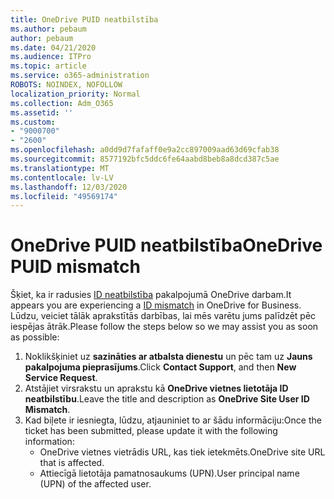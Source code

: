 ```yaml
---
title: OneDrive PUID neatbilstība
ms.author: pebaum
author: pebaum
ms.date: 04/21/2020
ms.audience: ITPro
ms.topic: article
ms.service: o365-administration
ROBOTS: NOINDEX, NOFOLLOW
localization_priority: Normal
ms.collection: Adm_O365
ms.assetid: ''
ms.custom:
- "9000700"
- "2600"
ms.openlocfilehash: a0dd9d7fafaff0e9a2cc897009aad63d69cfab38
ms.sourcegitcommit: 8577192bfc5ddc6fe64aabd8beb8a8dcd387c5ae
ms.translationtype: MT
ms.contentlocale: lv-LV
ms.lasthandoff: 12/03/2020
ms.locfileid: "49569174"
---
```

# <a name="onedrive-puid-mismatch"></a><span data-ttu-id="350cc-102">OneDrive PUID neatbilstība</span><span class="sxs-lookup"><span data-stu-id="350cc-102">OneDrive PUID mismatch</span></span>

<span data-ttu-id="350cc-103">Šķiet, ka ir radusies [ID neatbilstība](https://docs.microsoft.com/sharepoint/troubleshoot/administration/access-denied-or-need-permission-error-sharepoint-online-or-onedrive-for-business#when-accessing-a-onedrive-site) pakalpojumā OneDrive darbam.</span><span class="sxs-lookup"><span data-stu-id="350cc-103">It appears you are experiencing a [ID mismatch](https://docs.microsoft.com/sharepoint/troubleshoot/administration/access-denied-or-need-permission-error-sharepoint-online-or-onedrive-for-business#when-accessing-a-onedrive-site) in OneDrive for Business.</span></span> <span data-ttu-id="350cc-104">Lūdzu, veiciet tālāk aprakstītās darbības, lai mēs varētu jums palīdzēt pēc iespējas ātrāk.</span><span class="sxs-lookup"><span data-stu-id="350cc-104">Please follow the steps below so we may assist you as soon as possible:</span></span>

1. <span data-ttu-id="350cc-105">Noklikšķiniet uz  **sazināties ar atbalsta dienestu** un pēc tam uz  **Jauns pakalpojuma pieprasījums**.</span><span class="sxs-lookup"><span data-stu-id="350cc-105">Click  **Contact Support**, and then  **New Service Request**.</span></span>
2. <span data-ttu-id="350cc-106">Atstājiet virsrakstu un aprakstu kā  **OneDrive vietnes lietotāja ID neatbilstību**.</span><span class="sxs-lookup"><span data-stu-id="350cc-106">Leave the title and description as  **OneDrive Site User ID Mismatch**.</span></span>
3. <span data-ttu-id="350cc-107">Kad biļete ir iesniegta, lūdzu, atjauniniet to ar šādu informāciju:</span><span class="sxs-lookup"><span data-stu-id="350cc-107">Once the ticket has been submitted, please update it with the following information:</span></span>
    - <span data-ttu-id="350cc-108">OneDrive vietnes vietrādis URL, kas tiek ietekmēts.</span><span class="sxs-lookup"><span data-stu-id="350cc-108">OneDrive site URL that is affected.</span></span>
    - <span data-ttu-id="350cc-109">Attiecīgā lietotāja pamatnosaukums (UPN).</span><span class="sxs-lookup"><span data-stu-id="350cc-109">User principal name (UPN) of the affected user.</span></span>
